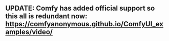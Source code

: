 ## UPDATE: Comfy has added official support so this all is redundant now: https://comfyanonymous.github.io/ComfyUI_examples/video/

